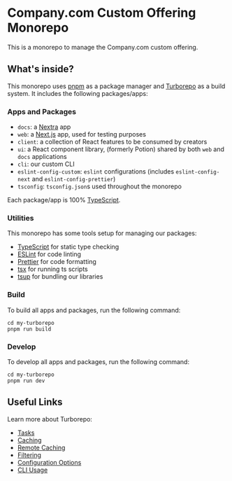 # Company.com Custom Offering Monorepo

This is a monorepo to manage the Company.com custom offering.

## What's inside?

This monorepo uses [pnpm](https://pnpm.io) as a package manager and
[Turborepo](https://turbo.build/) as a build system. It includes the following
packages/apps:

### Apps and Packages

- `docs`: a [Nextra](https://nextra.site/) app
- `web`: a [Next.js](https://nextjs.org/) app, used for testing purposes
- `client`: a collection of React features to be consumed by creators
- `ui`: a React component library, (formerly Potion) shared by both `web` and
  `docs` applications
- `cli`: our custom CLI
- `eslint-config-custom`: `eslint` configurations (includes `eslint-config-next`
  and `eslint-config-prettier`)
- `tsconfig`: `tsconfig.json`s used throughout the monorepo

Each package/app is 100% [TypeScript](https://www.typescriptlang.org/).

### Utilities

This monorepo has some tools setup for managing our packages:

- [TypeScript](https://www.typescriptlang.org/) for static type checking
- [ESLint](https://eslint.org/) for code linting
- [Prettier](https://prettier.io) for code formatting
- [tsx](https://github.com/esbuild-kit/tsx) for running ts scripts
- [tsup](https://github.com/egoist/tsup) for bundling our libraries

### Build

To build all apps and packages, run the following command:

```
cd my-turborepo
pnpm run build
```

### Develop

To develop all apps and packages, run the following command:

```
cd my-turborepo
pnpm run dev
```

## Useful Links

Learn more about Turborepo:

- [Tasks](https://turbo.build/repo/docs/core-concepts/monorepos/running-tasks)
- [Caching](https://turbo.build/repo/docs/core-concepts/caching)
- [Remote Caching](https://turbo.build/repo/docs/core-concepts/remote-caching)
- [Filtering](https://turbo.build/repo/docs/core-concepts/monorepos/filtering)
- [Configuration Options](https://turbo.build/repo/docs/reference/configuration)
- [CLI Usage](https://turbo.build/repo/docs/reference/command-line-reference)
